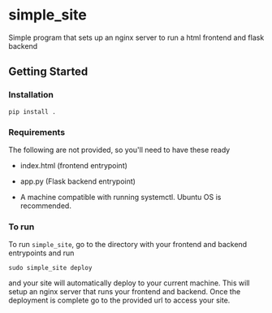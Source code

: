# simple_site
Simple program that sets up an nginx server to run a html frontend and flask backend

## Getting Started

### Installation
```
pip install .
```

### Requirements
The following are not provided, so you'll need to have these ready
- index.html (frontend entrypoint)
- app.py (Flask backend entrypoint)

- A machine compatible with running systemctl. Ubuntu OS is recommended.

### To run
To run `simple_site`, go to the directory with your frontend and backend entrypoints and run
```
sudo simple_site deploy
```

and your site will automatically deploy to your current machine. This will setup an nginx server that runs your frontend and backend. Once the deployment is complete go to the provided url to access your site.
